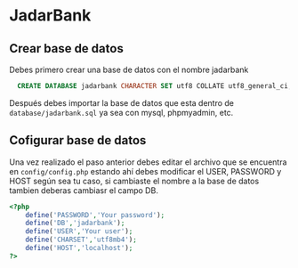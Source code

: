 # JadarBank

## Crear base de datos
Debes primero crear una base de datos con el nombre jadarbank

```sql
  CREATE DATABASE jadarbank CHARACTER SET utf8 COLLATE utf8_general_ci;
```
Después debes importar la base de datos que esta dentro de `database/jadarbank.sql` ya sea con mysql, phpmyadmin, etc.

## Cofigurar base de datos 
Una vez realizado el paso anterior debes editar el archivo que se encuentra en `config/config.php` estando ahí debes modificar el USER, PASSWORD y HOST según sea tu caso, si cambiaste el nombre a la base de datos tambien deberas cambiasr el campo DB.

```php
<?php
    define('PASSWORD','Your password');
    define('DB','jadarbank');
    define('USER','Your user');
    define('CHARSET','utf8mb4');
    define('HOST','localhost');
?>
```
